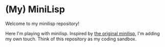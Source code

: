 (My) MiniLisp
=============

Welcome to my minilisp repository!

Here I'm playing with minilisp. Inspired by
[the original minilisp](https://github.com/rui314/minilisp),
I'm adding my own touch. Think of this repository as my coding sandbox.

